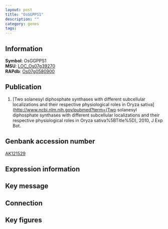 ```yaml
---
layout: post
title: "OsGGPPS1"
description: ""
category: genes
tags: 
---
```


## Information
__Symbol__: OsGGPPS1  
__MSU__: [LOC_Os07g39270](http://rice.plantbiology.msu.edu/cgi-bin/ORF_infopage.cgi?orf=LOC_Os07g39270)  
__RAPdb__: [Os07g0580900](http://rapdb.dna.affrc.go.jp/viewer/gbrowse_details/irgsp1?name=Os07g0580900)  

## Publication
1. [Two solanesyl diphosphate synthases with different subcellular localizations and their respective physiological roles in Oryza sativa](http://www.ncbi.nlm.nih.gov/pubmed?term=(Two solanesyl diphosphate synthases with different subcellular localizations and their respective physiological roles in Oryza sativa%5BTitle%5D), 2010, J Exp Bot.

## Genbank accession number
[AK121529](http://www.ncbi.nlm.nih.gov/nuccore/AK121529)

## Expression information

## Key message

## Connection

## Key figures


